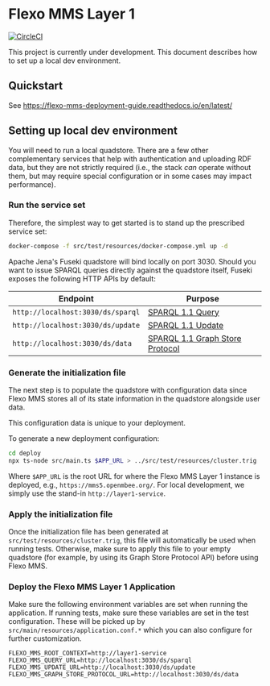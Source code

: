 # Flexo MMS Layer 1

[![CircleCI](https://circleci.com/gh/Open-MBEE/flexo-mms-layer1-service.svg?style=shield)](https://circleci.com/gh/Open-MBEE/flexo-mms-layer1-service)

This project is currently under development. This document describes how to set up a local dev environment.

## Quickstart

See https://flexo-mms-deployment-guide.readthedocs.io/en/latest/

## Setting up local dev environment

You will need to run a local quadstore. There are a few other complementary services that help with authentication and uploading RDF data, but they are not strictly required (i.e., the stack _can_ operate without them, but may require special configuration or in some cases may impact performance).


### Run the service set

Therefore, the simplest way to get started is to stand up the prescribed service set:

```bash
docker-compose -f src/test/resources/docker-compose.yml up -d
```

Apache Jena's Fuseki quadstore will bind locally on port 3030. Should you want to issue SPARQL queries directly against the quadstore itself, Fuseki exposes the following HTTP APIs by default:

| Endpoint                          | Purpose                                                                            |
| --------------------------------- | ---------------------------------------------------------------------------------- |
| `http://localhost:3030/ds/sparql` | [SPARQL 1.1 Query](https://www.w3.org/TR/sparql11-query/)                          |
| `http://localhost:3030/ds/update` | [SPARQL 1.1 Update](https://www.w3.org/TR/sparql11-update/)                        |
| `http://localhost:3030/ds/data`   | [SPARQL 1.1 Graph Store Protocol](https://www.w3.org/TR/sparql11-http-rdf-update/) |


### Generate the initialization file

The next step is to populate the quadstore with configuration data since Flexo MMS stores all of its state information in the quadstore alongside user data.

This configuration data is unique to your deployment.

[comment]: <> (and should be generated in a production environment. However, for development purposes, you can skip the steps below and instead use the pregenerated `src/test/resources/cluster.trig` file. )

To generate a new deployment configuration:
```bash
cd deploy
npx ts-node src/main.ts $APP_URL > ../src/test/resources/cluster.trig
```

Where `$APP_URL` is the root URL for where the Flexo MMS Layer 1 instance is deployed, e.g., `https://mms5.openmbee.org/`. For local development, we simply use the stand-in `http://layer1-service`.


### Apply the initialization file

Once the initialization file has been generated at `src/test/resources/cluster.trig`, this file will automatically be used when running tests. Otherwise, make sure to apply this file to your empty quadstore (for example, by using its Graph Store Protocol API) before using Flexo MMS.


### Deploy the Flexo MMS Layer 1 Application

Make sure the following environment variables are set when running the application. If running tests, make sure these variables are set in the test configuration. These will be picked up by `src/main/resources/application.conf.*` which you can also configure for further customization. 

```shell
FLEXO_MMS_ROOT_CONTEXT=http://layer1-service
FLEXO_MMS_QUERY_URL=http://localhost:3030/ds/sparql
FLEXO_MMS_UPDATE_URL=http://localhost:3030/ds/update
FLEXO_MMS_GRAPH_STORE_PROTOCOL_URL=http://localhost:3030/ds/data
```

[comment]: <> (This repo provides some scripts under [`service/`]&#40;./service&#41; that will setup a Blazegraph docker container for you and preload it with an initialization graph.)

[comment]: <> (```bash)

[comment]: <> (cd service)

[comment]: <> (./start.sh)

[comment]: <> (```)

[comment]: <> (> Re-run `start.sh` to restart the Blazegraph container and reset all its data.)

[comment]: <> (Confirm the quadstore is online by opening http://localhost:8081/bigdata/#query .)

[comment]: <> (The source code for the service is under [`mms/`]&#40;./mms&#41;. You will need to set the following environment variables in the run configuration for the Kotlin project &#40;method varies depending on IDE&#41;.)



[comment]: <> (**Example Environment variables:**)

[comment]: <> (```shell)

[comment]: <> (# if using the default blazegraph docker container scripts in `service/`:)

[comment]: <> (FLEXO_MMS_STORE_QUERY=http://localhost:8081/bigdata/namespace/kb/sparql)

[comment]: <> (FLEXO_MMS_STORE_UPDATE=http://localhost:8081/bigdata/namespace/kb/sparql)

[comment]: <> (```)

[comment]: <> (Run the project and send a test request thru curl to verify the service is online:)

[comment]: <> (```shell)

[comment]: <> (curl http://localhost:8080/)

[comment]: <> (```)


[comment]: <> (## Inspecting the graph)

[comment]: <> (Blazegraphs built-in SPARQL query interface is not the friendliest, so developers may prefer another SPARQL tool. There is a large ecosystem of SPARQL tooling available for authoring queries and visualizing the results. For now, you can try out [YASGUI]&#40;https://github.com/TriplyDB/Yasgui&#41; &#40;for easy setup, try using [this docker image]&#40;https://hub.docker.com/r/erikap/yasgui&#41;&#41;. More detailed instructions to come.)


[comment]: <> (## Testing the APIs)

[comment]: <> (We are using [Postman]&#40;https://www.postman.com/&#41; to document, generate and submit HTTP requests to the service for development and testing. An exported Postman collection file can be found here: [resource/crud.postman_collection.json]&#40;resource/crud.postman_collection.json&#41; ; import this file into your Postman application to get started.)
